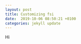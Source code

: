 ```yaml
---
layout: post
title: Customizing fsi
date:  2019-10-06 08:50:21 +0100
categories: jekyll update
---
```

Hi
